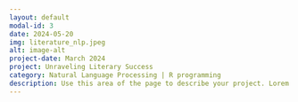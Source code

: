 ```yaml
---
layout: default
modal-id: 3
date: 2024-05-20
img: literature_nlp.jpeg
alt: image-alt
project-date: March 2024
project: Unraveling Literary Success
category: Natural Language Processing | R programming
description: Use this area of the page to describe your project. Lorem ipsum dolor sit amet, consectetur adipisicing elit. Mollitia neque assumenda ipsam nihil, molestias magnam, recusandae quos quis inventore quisquam velit asperiores, vitae? Reprehenderit soluta, eos quod consequuntur itaque. Nam.
---
```

